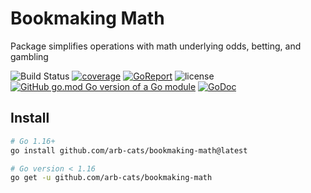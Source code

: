 # Bookmaking Math

Package simplifies operations with math underlying odds, betting, and gambling

![Build Status](https://github.com/arb-cats/bookmaking-math/workflows/CI/badge.svg)
[![coverage](https://codecov.io/gharb-cats/bookmaking-math/branch/main/graph/badge.svg)](https://codecov.io/gh/arb-cats/bookmaking-math)
[![GoReport](https://goreportcard.com/badge/github.com/arb-cats/bookmaking-math)](https://goreportcard.com/report/github.com/arb-cats/bookmaking-math)
![license](https://img.shields.io/github/license/arb-cats/bookmaking-math)
[![GitHub go.mod Go version of a Go module](https://img.shields.io/github/go-mod/go-version/arb-cats/bookmaking-math.svg)](https://github.com/arb-cats/bookmaking-math)
[![GoDoc](https://pkg.go.dev/badge/github.com/arb-cats/bookmaking-math)](https://pkg.go.dev/github.com/arb-cats/bookmaking-math)

## Install

```sh
# Go 1.16+
go install github.com/arb-cats/bookmaking-math@latest

# Go version < 1.16
go get -u github.com/arb-cats/bookmaking-math
```